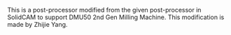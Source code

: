 This is a post-processor modified from the given post-processor in SolidCAM to support DMU50 2nd Gen Milling Machine. This modification is made by Zhijie Yang.
